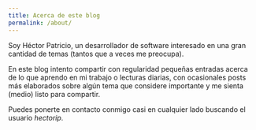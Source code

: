 ```yaml
---
title: Acerca de este blog
permalink: /about/
---
```


Soy Héctor Patricio, un desarrollador de software interesado en una gran cantidad de temas
(tantos que a veces me preocupa).

En este blog intento compartir con regularidad pequeñas entradas acerca de lo que aprendo
en mi trabajo o lecturas diarias, con ocasionales posts más elaborados sobre algún tema que
considere importante y me sienta (medio) listo para compartir.

Puedes ponerte en contacto conmigo casi en cualquier lado buscando el usuario *hectorip*.
